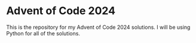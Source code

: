 Advent of Code 2024
===================
This is the repository for my Advent of Code 2024 solutions. I will be using Python for all of the solutions.


